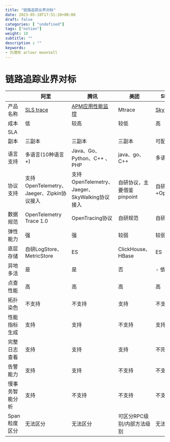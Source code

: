 ```yaml
---
title: "链路追踪业界对标"
date: 2023-05-18T17:51:10+08:00
draft: false
categories: [ "undefined"]
tags: ["notion"]
weight: 10
subtitle: ""
description : ""
keywords:
- 刘港欢 arloor moontell
---
```


# 链路追踪业界对标

|  | 阿里 | 腾讯 | 美团 | SkyWalking | 小红书 |
| --- | --- | --- | --- | --- | --- |
| 产品名称 |[SLS trace](https://sls4service.console.aliyun.com/lognext/trace/qs-demos/sls-mall?resource=/trace/sls-mall/explorer&isShare=true&readOnly=true&hideTopbar=true&hiddenAppBread=true&hiddenPSql=true&hiddenEtl=true) | [APM应用性能监控](https://console.cloud.tencent.com/monitor/apm/system?from=now-15m&to=now&team=apm-ylTJfTSbn&rid=1&role=server) | Mtrace | [SkyWalking](http://demo.skywalking.apache.org/) | Xray-trace |
| 成本 | 低 | 较高 | 较低 | 高 | 较低 |
| SLA |  |  |  |  |  |
| 副本 | 三副本 | 三副本 | 三副本 | 可配置 | 单副本 |
| 语言支持 | 多语言(10种语言+) | Java、Go、Python、C++ 、PHP | java、go、C++ | 多语言 |  |
| 协议支持 | 支持OpenTelemetry、Jaeger、Zipkin协议接入 | 支持OpenTelemetry、Jaeger、SkyWalking协议接入 | 自研协议，主要借鉴pinpoint | 自研协议+OpenTelemetry | 自研协议 |
| 数据规范 | OpenTelemetry Trace 1.0| OpenTracing协议 | 自研规范 | 自研规范 | 自研规范 |
| 弹性能力 | 强 | 强 | 较弱 | 较弱 | 较弱 |
| 底层存储 | 自研LogStore、MetricStore | ES | ClickHouse、HBase | ES | ClickHouse |
| 异地多活 | 是 | 是 | 否 | - 依赖部署架构 | 否 |
| 点查性能 | 高 | 高 | 高 | 高 | 较低 |
| 拓扑染色 | 不支持 | 不支持 | 支持 | 不支持 | 建设中 |
| 性能指标生成 | 支持 | 支持 | 不支持 | 支持 | 建设中 |
| 完整日志查看 | 支持 | 支持 | 支持 | 不完备 | 不支持 |
| 告警能力 | 支持 | 支持 | 不支持 | 不支持 | 不支持 |
| 慢事务智能分析 | 支持 | 不支持 | 不支持 | 不支持 | 不支持 |
| Span粒度区分 | 无法区分 | 无法区分 | 可区分RPC级别/内部方法级别 | 无法区分 | 可区分RPC级别/内部方法级别 |
